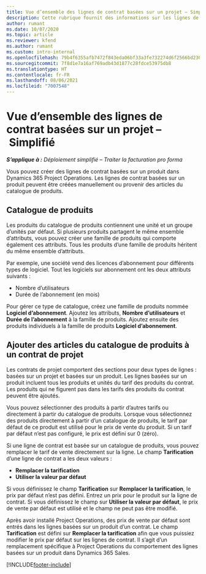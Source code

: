 ```yaml
---
title: Vue d’ensemble des lignes de contrat basées sur un projet – Simplifié
description: Cette rubrique fournit des informations sur les lignes de contrat basées sur un produit.
author: rumant
ms.date: 10/07/2020
ms.topic: article
ms.reviewer: kfend
ms.author: rumant
ms.custom: intro-internal
ms.openlocfilehash: 79b4f6355afb7472f843eda06bf33a3fe732274d6f2566bd23000aa11cbfdce1
ms.sourcegitcommit: 7f8d1e7a16af769adb43d1877c28fdce53975db8
ms.translationtype: HT
ms.contentlocale: fr-FR
ms.lasthandoff: 08/06/2021
ms.locfileid: "7007548"
---
```

# <a name="product-based-contract-lines-overview---lite"></a>Vue d’ensemble des lignes de contrat basées sur un projet – Simplifié

_**S’applique à :** Déploiement simplifié – Traiter la facturation pro forma_

Vous pouvez créer des lignes de contrat basées sur un produit dans Dynamics 365 Project Operations. Les lignes de contrat basées sur un produit peuvent être créées manuellement ou provenir des articles du catalogue de produits.

## <a name="product-catalog"></a>Catalogue de produits

Les produits du catalogue de produits contiennent une unité et un groupe d’unités par défaut. Si plusieurs produits partagent le même ensemble d’attributs, vous pouvez créer une famille de produits qui comporte également ces attributs. Tous les produits d’une famille de produits héritent du même ensemble d’attributs.

Par exemple, une société vend des licences d’abonnement pour différents types de logiciel. Tout les logiciels sur abonnement ont les deux attributs suivants :

- Nombre d’utilisateurs
- Durée de l’abonnement (en mois)

Pour gérer ce type de catalogue, créez une famille de produits nommée **Logiciel d’abonnement**. Ajoutez les attributs, **Nombre d’utilisateurs** et **Durée de l’abonnement** à la famille de produits. Ajoutez ensuite des produits individuels à la famille de produits **Logiciel d’abonnement**.

## <a name="add-product-catalog-items-to-a-project-contract"></a>Ajouter des articles du catalogue de produits à un contrat de projet

Les contrats de projet comportent des sections pour deux types de lignes : basées sur un projet et basées sur un produit. Les lignes basées sur un produit incluent tous les produits et unités du tarif des produits du contrat. Les produits qui ne figurent pas dans les tarifs des produits du contrat peuvent être ajoutés.

Vous pouvez sélectionner des produits à partir d’autres tarifs ou directement à partir du catalogue de produits. Lorsque vous sélectionnez des produits directement à partir d’un catalogue de produits, le tarif par défaut de ce produit est utilisé pour le prix de vente du produit. Si un tarif par défaut n’est pas configuré, le prix est défini sur 0 (zéro).

Si une ligne de contrat est basée sur un catalogue de produits, vous pouvez remplacer le tarif de vente directement sur la ligne. Le champ **Tarification** d’une ligne de contrat a les deux valeurs :

- **Remplacer la tarification**
- **Utiliser la valeur par défaut**

Si vous définissez le champ **Tarification** sur **Remplacer la tarification**, le prix par défaut n’est pas défini. Entrez un prix pour le produit sur la ligne de contrat. Si vous définissez le champ sur **Utiliser la valeur par défaut**, le prix de vente par défaut est utilisé et le champ ne peut pas être modifié.

Après avoir installé Project Operations, des prix de vente par défaut sont entrés dans les lignes basées sur un produit d’un contrat. Le champ **Tarification** est défini sur **Remplacer la tarification** afin que vous puissiez modifier le prix par défaut sur les lignes de contrat. Il s’agit d’un remplacement spécifique à Project Operations du comportement des lignes basées sur un produit dans Dynamics 365 Sales.


[!INCLUDE[footer-include](../../includes/footer-banner.md)]